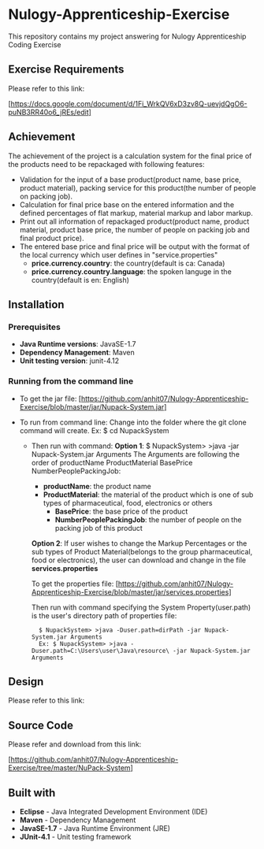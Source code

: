 # Nulogy-Apprenticeship-Exercise
This repository contains my project answering for Nulogy Apprenticeship Coding Exercise 

## Exercise Requirements 
Please refer to this link: 

[https://docs.google.com/document/d/1Fi_WrkQV6xD3zv8Q-uevjdQgO6-puNB3RR40o6_jREs/edit]

## Achievement
The achievement of the project is a calculation system for the final price of the products need to be repackaged with following features:
 - Validation for the input of a base product(product name, base price, product material), packing service for this product(the number of people on packing job).
 - Calculation for final price base on the entered information and the defined percentages of flat markup, material markup and labor markup.
 - Print out all information of repackaged product(product name, product material, product base price, the number of people on packing job and final product price).
 - The entered base price and final price will be output with the format of the local currency which user defines in "service.properties"
 	- __price.currency.country__: the country(default is ca: Canada)
 	- __price.currency.country.language__: the spoken languge in the country(default is en: English)
 
## Installation
### Prerequisites
- __Java Runtime versions__: JavaSE-1.7
- __Dependency Management__: Maven
- __Unit testing version__: junit-4.12

### Running from the command line
- To get the jar file:
    [https://github.com/anhit07/Nulogy-Apprenticeship-Exercise/blob/master/jar/Nupack-System.jar]

- To run from command line:
Change into the folder where the git clone command will create. Ex: $ cd NupackSystem
    - Then run with command: 
		__Option 1__: $ NupackSystem> >java -jar Nupack-System.jar Arguments
		The Arguments are following the order of productName ProductMaterial BasePrice NumberPeoplePackingJob: 
		- __productName__: the product name
		- __ProductMaterial__: the material of the product which is one of sub types of pharmaceutical, food, electronics or others
			- __BasePrice__: the base price of the product
			- __NumberPeoplePackingJob__: the number of people on the packing job of this product

		__Option 2__: 
		If user wishes to change the Markup Percentages or the sub types of Product Material(belongs to the group pharmaceutical, food or electronics), 
		the user can download and change in the file __services.properties__

		To get the properties file: 
			[https://github.com/anhit07/Nulogy-Apprenticeship-Exercise/blob/master/jar/services.properties]
		
		Then run with command specifying the System Property(user.path) is the 
		user's directory path of properties file:
		
			$ NupackSystem> >java -Duser.path=dirPath -jar Nupack-System.jar Arguments
			Ex: $ NupackSystem> >java -Duser.path=C:\Users\user\Java\resource\ -jar Nupack-System.jar Arguments
			
## Design 
Please refer to this link:

## Source Code
Please refer and download from this link:

[https://github.com/anhit07/Nulogy-Apprenticeship-Exercise/tree/master/NuPack-System]

## Built with
- __Eclipse__ - Java Integrated Development Environment (IDE)
- __Maven__ - Dependency Management
- __JavaSE-1.7__ - Java Runtime Environment (JRE)
- __JUnit-4.1__ - Unit testing framework 